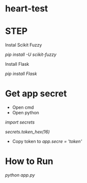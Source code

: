 # heart-test
# STEP

Instal Scikit Fuzzy

*pip install -U scikit-fuzzy*

Install Flask

*pip install Flask*


# Get app secret
- Open cmd
- Open python

*import secrets*

*secrets.token_hex(16)*

- Copy token to *app.secre = 'token'*

# How to Run
*python app.py*

